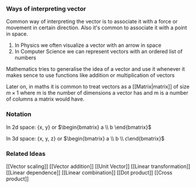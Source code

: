 ### Ways of interpreting vector

Common way of interpreting the vector is to associate it with a force or movement in certain direction. Also it's common to associate it with a point in space.

1. In Physics we often visualize a vector with an arrow in space
2. In Computer Science we can represent vectors with an ordered list of numbers

Mathematics tries to generalise the idea of a vector and use it whenever it makes sence to use functions like addition or multiplication of vectors

Later on, in maths it is common to treat vectors as a [[Matrix|matrix]] of size $m \times 1$ where m is the number of dimensions a vector has and m is a number of columns a matrix would have.

### Notation
In 2d space: {x, y} or $\begin{bmatrix} a \\ b \end{bmatrix}$

In 3d space: {x, y, z} or $\begin{bmatrix} a \\ b \\ c\end{bmatrix}$

### Related Ideas
[[Vector scaling]]
[[Vector addition]]
[[Unit Vector]]
[[Linear transformation]]
[[Linear dependence]]
[[Linear combination]]
[[Dot product]]
[[Cross product]]
